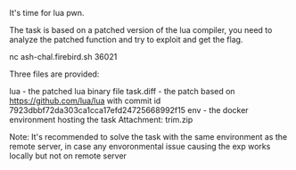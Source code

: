 It's time for lua pwn.

The task is based on a patched version of the lua compiler, you need to analyze the patched function and try to exploit and get the flag.

nc ash-chal.firebird.sh 36021

Three files are provided:

lua - the patched lua binary file
task.diff - the patch based on https://github.com/lua/lua with commit id 7923dbbf72da303ca1cca17efd24725668992f15
env - the docker environment hosting the task
Attachment: trim.zip

Note: It's recommended to solve the task with the same environment as the remote server, in case any envoronmental issue causing the exp works locally but not on remote server